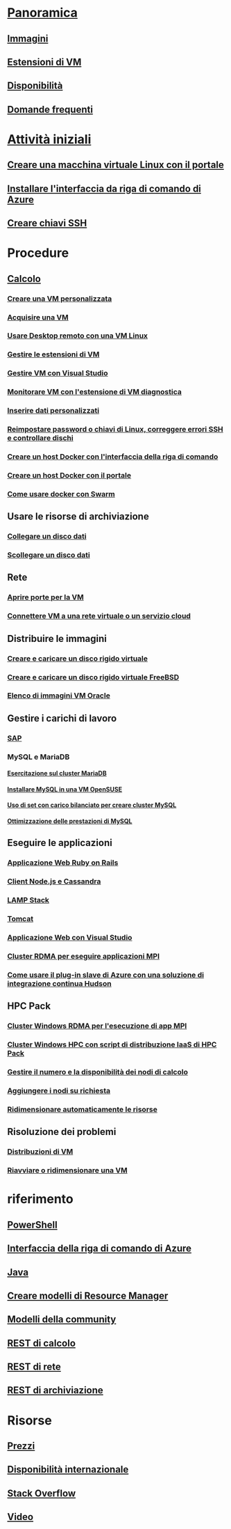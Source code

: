 # [Panoramica](../overview.md)
## [Immagini](about-images.md)
## [Estensioni di VM](agents-and-extensions.md)
## [Disponibilità](configure-availability.md)
## [Domande frequenti](faq.md)

# [Attività iniziali](../opensource-links.md)
## [Creare una macchina virtuale Linux con il portale](createportal.md)
## [Installare l'interfaccia da riga di comando di Azure](../../../cli-install-nodejs.md)
## [Creare chiavi SSH](../mac-create-ssh-keys.md)

# Procedure
## [Calcolo](../intro-on-azure.md)
### [Creare una VM personalizzata](create-custom.md)
### [Acquisire una VM](capture-image.md)
### [Usare Desktop remoto con una VM Linux](remote-desktop.md)
### [Gestire le estensioni di VM](manage-extensions.md)
### [Gestire VM con Visual Studio](manage-visual-studio.md)
### [Monitorare VM con l'estensione di VM diagnostica](diagnostic-extension.md)
### [Inserire dati personalizzati](inject-custom-data.md)
### [Reimpostare password o chiavi di Linux, correggere errori SSH e controllare dischi](reset-access.md)
### [Creare un host Docker con l'interfaccia della riga di comando](cli-use-docker.md)
### [Creare un host Docker con il portale](portal-use-docker.md)
### [Come usare docker con Swarm](../../virtual-machines-linux-docker-swarm.md)

## Usare le risorse di archiviazione
### [Collegare un disco dati](attach-disk.md)
### [Scollegare un disco dati](detach-disk.md)

## Rete
### [Aprire porte per la VM](setup-endpoints.md)
### [Connettere VM a una rete virtuale o un servizio cloud](connect-vms.md)

## Distribuire le immagini
### [Creare e caricare un disco rigido virtuale](create-upload-vhd.md)
### [Creare e caricare un disco rigido virtuale FreeBSD](freebsd-create-upload-vhd.md)
### [Elenco di immagini VM Oracle](oracle-images.md)

## Gestire i carichi di lavoro
### [SAP](sap-get-started.md)
### MySQL e MariaDB
#### [Esercitazione sul cluster MariaDB](mariadb-mysql-cluster.md)
#### [Installare MySQL in una VM OpenSUSE](mysql-on-opensuse.md)
#### [Uso di set con carico bilanciato per creare cluster MySQL](mysql-cluster.md)
#### [Ottimizzazione delle prestazioni di MySQL](optimize-mysql.md)

## Eseguire le applicazioni
### [Applicazione Web Ruby on Rails](virtual-machines-linux-classic-ruby-rails-web-app.md)
### [Client Node.js e Cassandra](cassandra-nodejs.md)
### [LAMP Stack](lamp-script.md)
### [Tomcat](setup-tomcat.md)
### [Applicazione Web con Visual Studio](web-app-visual-studio.md)
### [Cluster RDMA per eseguire applicazioni MPI](rdma-cluster.md)
### [Come usare il plug-in slave di Azure con una soluzione di integrazione continua Hudson](../../virtual-machines-azure-slave-plugin-for-hudson.md) 


## HPC Pack
### [Cluster Windows RDMA per l'esecuzione di app MPI](hpcpack-cluster.md)
### [Cluster Windows HPC con script di distribuzione IaaS di HPC Pack](hpcpack-cluster-starccm.md)
### [Gestire il numero e la disponibilità dei nodi di calcolo](hpcpack-cluster-powershell-script.md)
### [Aggiungere i nodi su richiesta](hpcpack-cluster-openfoam.md)
### [Ridimensionare automaticamente le risorse](hpcpack-cluster-namd.md)

## Risoluzione dei problemi
### [Distribuzioni di VM](troubleshoot-deployment-new-vm.md)
### [Riavviare o ridimensionare una VM](restart-resize-error-troubleshooting.md)

# riferimento
## [PowerShell](/powershell/azure/overview)
## [Interfaccia della riga di comando di Azure](/cli/azure/vm)
## [Java](/java/api)
## [Creare modelli di Resource Manager](../../../azure-resource-manager/resource-group-authoring-templates.md?toc=%2fazure%2fvirtual-machines%2flinux%2ftoc.json)
## [Modelli della community](https://azure.microsoft.com/documentation/templates)
## [REST di calcolo](/rest/api/compute)
## [REST di rete](/rest/api)
## [REST di archiviazione](/rest/api/storageservices)


# Risorse
## [Prezzi](https://azure.microsoft.com/pricing/details/virtual-machines/#Linux)
## [Disponibilità internazionale](https://azure.microsoft.com/regions/services)
## [Stack Overflow](http://stackoverflow.com/questions/tagged/azure-virtual-machine)
## [Video](https://azure.microsoft.com/documentation/videos/index/?services=virtual-machines)
